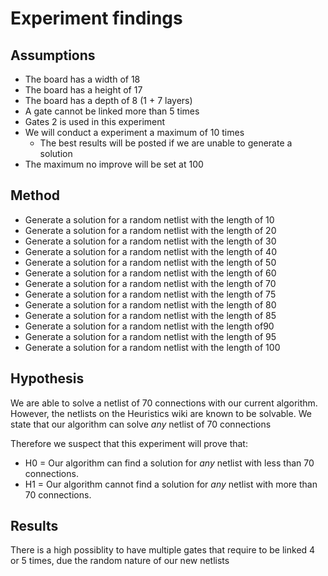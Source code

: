 # Experiment findings
## Assumptions
* The board has a width of 18
* The board has a height of 17
* The board has a depth of 8 (1 + 7 layers)
* A gate cannot be linked more than 5 times
* Gates 2 is used in this experiment
* We will conduct a experiment a maximum of 10 times
  * The best results will be posted if we are unable to generate a solution
* The maximum no improve will be set at 100

## Method
* Generate a solution for a random netlist with the length of 10
* Generate a solution for a random netlist with the length of 20
* Generate a solution for a random netlist with the length of 30
* Generate a solution for a random netlist with the length of 40
* Generate a solution for a random netlist with the length of 50
* Generate a solution for a random netlist with the length of 60
* Generate a solution for a random netlist with the length of 70
* Generate a solution for a random netlist with the length of 75
* Generate a solution for a random netlist with the length of 80
* Generate a solution for a random netlist with the length of 85
* Generate a solution for a random netlist with the length of90
* Generate a solution for a random netlist with the length of 95
* Generate a solution for a random netlist with the length of 100

## Hypothesis
We are able to solve a netlist of 70 connections with our current algorithm.
However, the netlists on the Heuristics wiki are known to be solvable.
We state that our algorithm can solve _any_ netlist of 70 connections

Therefore we suspect that this experiment will prove that:

* H0 = Our algorithm can find a solution for _any_ netlist with less than 70 connections.
* H1 = Our algorithm cannot find a solution for _any_ netlist with more than 70 connections.

## Results
There is a high possiblity to have multiple gates that require to be linked 4 or 5 times, due the random nature of our new netlists
